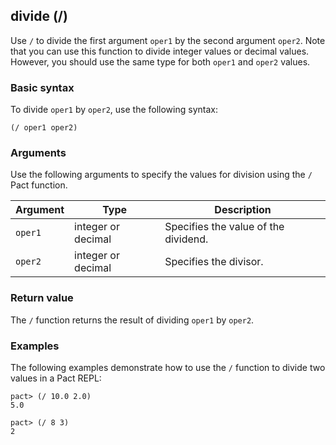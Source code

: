 ## divide (/)

Use `/` to divide the first argument `oper1` by the second argument `oper2`.
Note that you can use this function to divide integer values or decimal values.
However, you should use the same type for both `oper1` and `oper2` values.

### Basic syntax

To divide `oper1` by `oper2`, use the following syntax:

```pact
(/ oper1 oper2)
```

### Arguments

Use the following arguments to specify the values for division using the `/` Pact function.

| Argument | Type | Description |
| --- | --- | --- |
| `oper1` | integer or decimal | Specifies the value of the dividend. |
| `oper2` | integer or decimal | Specifies the divisor. |

### Return value

The `/` function returns the result of dividing `oper1` by `oper2`.

### Examples

The following examples demonstrate how to use the `/` function to divide two values in a Pact REPL:

```pact
pact> (/ 10.0 2.0)
5.0

pact> (/ 8 3)
2
```

